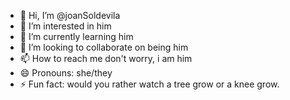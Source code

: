 - 👋 Hi, I’m @joanSoldevila
- 👀 I’m interested in him
- 🌱 I’m currently learning him
- 💞️ I’m looking to collaborate on being him
- 📫 How to reach me don't worry, i am him
- 😄 Pronouns: she/they
- ⚡ Fun fact: would you rather watch a tree grow or a knee grow.

<!---
joanSoldevila/joanSoldevila is a ✨ special ✨ repository because its `README.md` (this file) appears on your GitHub profile.
You can click the Preview link to take a look at your changes.
--->
